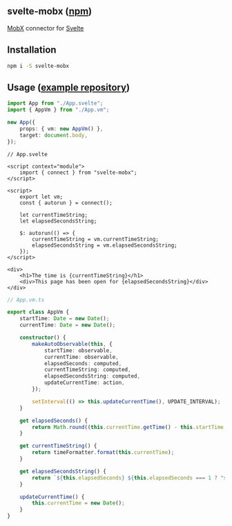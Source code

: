 ## svelte-mobx ([npm](https://www.npmjs.com/package/svelte-mobx))
[MobX](https://mobx.js.org) connector for [Svelte](https://svelte.dev)

## Installation

```bash
npm i -S svelte-mobx
```

## Usage ([example repository](https://github.com/xelaok/svelte-mobx-example))

```typescript
import App from "./App.svelte";
import { AppVm } from "./App.vm";

new App({
    props: { vm: new AppVm() },
    target: document.body,
});
```

```sveltehtml
// App.svelte

<script context="module">
    import { connect } from "svelte-mobx";
</script>

<script>
    export let vm;
    const { autorun } = connect();

    let currentTimeString;
    let elapsedSecondsString;

    $: autorun(() => {
        currentTimeString = vm.currentTimeString;
        elapsedSecondsString = vm.elapsedSecondsString;
    });
</script>

<div>
    <h1>The time is {currentTimeString}</h1>
    <div>This page has been open for {elapsedSecondsString}</div>
</div>
```

```typescript
// App.vm.ts

export class AppVm {
    startTime: Date = new Date();
    currentTime: Date = new Date();

    constructor() {
        makeAutoObservable(this, {
            startTime: observable,
            currentTime: observable,
            elapsedSeconds: computed,
            currentTimeString: computed,
            elapsedSecondsString: computed,
            updateCurrentTime: action,
        });

        setInterval(() => this.updateCurrentTime(), UPDATE_INTERVAL);
    }

    get elapsedSeconds() {
        return Math.round((this.currentTime.getTime() - this.startTime.getTime()) / 1000);
    }

    get currentTimeString() {
        return timeFormatter.format(this.currentTime);
    }

    get elapsedSecondsString() {
        return `${this.elapsedSeconds} ${this.elapsedSeconds === 1 ? "second" : "seconds"}`;
    }

    updateCurrentTime() {
        this.currentTime = new Date();
    }
}
```

